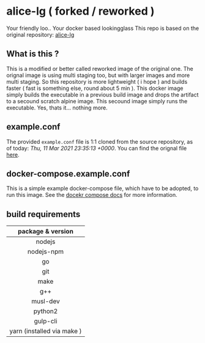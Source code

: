 # alice-lg ( forked / reworked ) #
Your friendly loo.. Your docker based lookingglass
This repo is based on the original repository: [alice-lg](https://github.com/alice-lg/alice-lg.git)

## What is this ? ##
This is a modified or better called reworked image of the original one.
The orignal image is using multi staging too, but with larger images and more multi staging.
So this repository is more lightweight ( i hope ) and builds faster ( fast is something else, round about 5 min ).
This docker image simply builds the executable in a previous build image and drops the artifact to a secound scratch alpine image.
This secound image simply runs the executable.
Yes, thats it... nothing more.

## example.conf ##
The provided `example.conf` file is 1:1 cloned from the source repository, as of today: *Thu, 11 Mar 2021 23:35:13 +0000*.
You can find the orignal file [here](https://github.com/alice-lg/alice-lg/blob/master/etc/alice-lg/alice.example.conf).

## docker-compose.example.conf ##
This is a simple example docker-compose file, which have to be adopted, to run this image.
See the [docekr compose docs](https://docs.docker.com/compose/) for more information.

## build requirements ##
| package & version |
| :-----: |
| nodejs |
| nodejs-npm |
| go |
| git |
| make |
| g++ |
| musl-dev |
| python2 |
| gulp-cli |
| yarn (installed via make ) |
